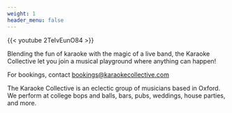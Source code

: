 ```yaml
---
weight: 1
header_menu: false
---
```


{{< youtube 2TeIvEunO84 >}}

Blending the fun of karaoke with the magic of a live band, the Karaoke Collective let you join a musical playground where anything can happen!

For bookings, contact bookings@karaokecollective.com

The Karaoke Collective is an eclectic group of musicians based in Oxford. We perform at college bops and balls, bars, pubs, weddings, house parties, and more.